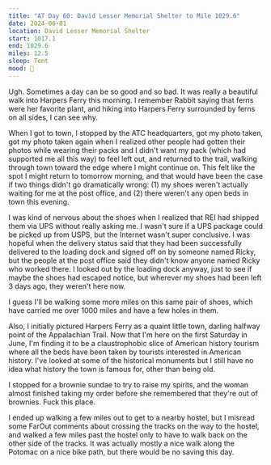 ```yaml
---
title: "AT Day 60: David Lesser Memorial Shelter to Mile 1029.6"
date: 2024-06-01
location: David Lesser Memorial Shelter
start: 1017.1
end: 1029.6
miles: 12.5
sleep: Tent
mood: 🙂
---
```

Ugh. Sometimes a day can be so good and so bad. It was really a beautiful walk into Harpers Ferry this morning. I remember Rabbit saying that ferns were her favorite plant, and hiking into Harpers Ferry surrounded by ferns on all sides, I can see why.

When I got to town, I stopped by the ATC headquarters, got my photo taken, got my photo taken again when I realized other people had gotten their photos while wearing their packs and I didn't want my pack (which had supported me all this way) to feel left out, and returned to the trail, walking through town toward the edge where I might continue on. This felt like the spot I might return to tomorrow morning, and that would have been the case if two things didn't go dramatically wrong: (1) my shoes weren't actually waiting for me at the post office, and (2) there weren't any open beds in town this evening.

I was kind of nervous about the shoes when I realized that REI had shipped them via UPS without really asking me. I wasn't sure if a UPS package could be picked up from USPS, but the Internet wasn't super conclusive. I was hopeful when the delivery status said that they had been successfully delivered to the loading dock and signed off on by someone named Ricky, but the people at the post office said they didn't know anyone named Ricky who worked there. I looked out by the loading dock anyway, just to see if maybe the shoes had escaped notice, but wherever my shoes had been left 3 days ago, they weren't here now.

I guess I'll be walking some more miles on this same pair of shoes, which have carried me over 1000 miles and have a few holes in them.

Also, I initially pictured Harpers Ferry as a quaint little town, darling halfway point of the Appalachian Trail. Now that I'm here on the first Saturday in June, I'm finding it to be a claustrophobic slice of American history tourism where all the beds have been taken by tourists interested in American history. I've looked at some of the historical monuments but I still have no idea what history the town is famous for, other than being old.

I stopped for a brownie sundae to try to raise my spirits, and the woman almost finished taking my order before she remembered that they're out of brownies. Fuck this place.

I ended up walking a few miles out to get to a nearby hostel, but I misread some FarOut comments about crossing the tracks on the way to the hostel, and walked a few miles past the hostel only to have to walk back on the other side of the tracks. It was actually mostly a nice walk along the Potomac on a nice bike path, but there would be no saving this day.
